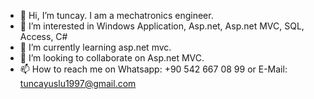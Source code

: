 - 👋 Hi, I’m tuncay. I am a mechatronics engineer.
- 👀 I’m interested in Windows Application, Asp.net, Asp.net MVC, SQL, Access, C#
- 🌱 I’m currently learning asp.net mvc.
- 💞️ I’m looking to collaborate on Asp.net MVC.
- 📫 How to reach me on Whatsapp: +90 542 667 08 99 or E-Mail:   tuncayuslu1997@gmail.com

<!---
EngineerTuncay/EngineerTuncay is a ✨ special ✨ repository because its `README.md` (this file) appears on your GitHub profile.
You can click the Preview link to take a look at your changes.
--->
